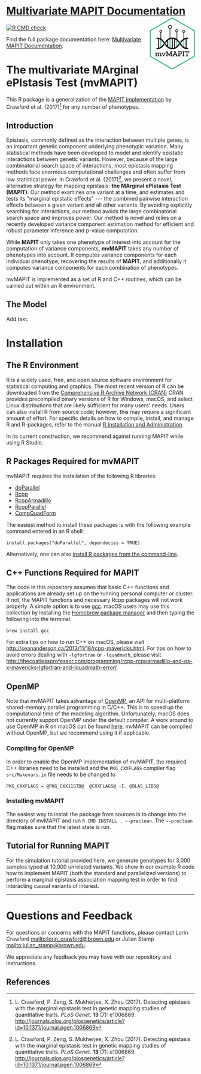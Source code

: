
# [Multivariate MAPIT Documentation](https://lcrawlab.github.io/mvMAPIT) <img src="man/figures/logo.png" align="right" alt="" width="120"/>

[![R CMD check](https://github.com/lcrawlab/mvMAPIT/actions/workflows/check-standard.yaml/badge.svg)](https://github.com/lcrawlab/mvMAPIT/actions/workflows/check-standard.yaml)

Find the full package documentation here: [Multivariate MAPIT Documentation](https://lcrawlab.github.io/mvMAPIT).


The multivariate MArginal ePIstasis Test (mvMAPIT)
==================================================

This R package is a generalization of the [MAPIT
implementation](https://github.com/lorinanthony/MAPIT) by Crawford et
al. (2017)[^1] for any number of phenotypes.

Introduction
------------

Epistasis, commonly defined as the interaction between multiple genes,
is an important genetic component underlying phenotypic variation. Many
statistical methods have been developed to model and identify epistatic
interactions between genetic variants. However, because of the large
combinatorial search space of interactions, most epistasis mapping
methods face enormous computational challenges and often suffer from low
statistical power. In Crawford et al. (2017)[^1], we present a novel,
alternative strategy for mapping epistasis: **the MArginal ePIstasis
Test (MAPIT)**. Our method examines one variant at a time, and estimates
and tests its \"marginal epistatic effects\" \-\-- the combined pairwise
interaction effects between a given variant and all other variants. By
avoiding explicitly searching for interactions, our method avoids the
large combinatorial search space and improves power. Our method is novel
and relies on a recently developed variance component estimation method
for efficient and robust parameter inference and p-value computation.

While **MAPIT** only takes one phenotype of interest into account for
the computation of variance components, **mvMAPIT** takes any number of
phenotypes into account. It computes variance components for each
individual phenotype, recovering the results of **MAPIT**, and
additionally it computes variance components for each combination of
phenotypes.

mvMAPIT is implemented as a set of R and C++ routines, which can be
carried out within an R environment.

The Model
---------

Add text.

Installation
============

The R Environment
-----------------

R is a widely used, free, and open source software environment for
statistical computing and graphics. The most recent version of R can be
downloaded from the [Comprehensive R Archive Network
(CRAN)](http://cran.r-project.org/) CRAN provides precompiled binary
versions of R for Windows, macOS, and select Linux distributions that
are likely sufficient for many users\' needs. Users can also install R
from source code; however, this may require a significant amount of
effort. For specific details on how to compile, install, and manage R
and R-packages, refer to the manual [R Installation and
Administration](http://cran.r-project.org/doc/manuals/r-release/R-admin.html).

In its current construction, we recommend against running MAPIT while
using R Studio.

R Packages Required for mvMAPIT
-------------------------------

mvMAPIT requires the installation of the following R libraries:

-   [doParallel](https://cran.r-project.org/web/packages/doParallel/index.html)
-   [Rcpp](https://cran.r-project.org/web/packages/Rcpp/index.html)
-   [RcppArmadillo](https://cran.r-project.org/web/packages/RcppArmadillo/index.html)
-   [RcppParallel](https://cran.r-project.org/web/packages/RcppParallel/index.html)
-   [CompQuadForm](https://cran.r-project.org/web/packages/CompQuadForm/index.html)

The easiest method to install these packages is with the following
example command entered in an R shell:

``` {.R}
install.packages("doParallel", dependecies = TRUE)
```

Alternatively, one can also [install R packages from the
command-line](http://cran.r-project.org/doc/manuals/r-release/R-admin.html#Installing-packages).

C++ Functions Required for MAPIT
--------------------------------

The code in this repository assumes that basic C++ functions and
applications are already set up on the running personal computer or
cluster. If not, the MAPIT functions and necessary Rcpp packages will
not work properly. A simple option is to use
[gcc](https://gcc.gnu.org/). macOS users may use this collection by
installing the [Homebrew package manager](http://brew.sh/index.html) and
then typing the following into the terminal:

``` {.bash}
brew install gcc
```

For extra tips on how to run C++ on macOS, please visit
<http://seananderson.ca/2013/11/18/rcpp-mavericks.html>. For tips on how
to avoid errors dealing with `-lgfortran` or `-lquadmath`, please visit
<http://thecoatlessprofessor.com/programming/rcpp-rcpparmadillo-and-os-x-mavericks-lgfortran-and-lquadmath-error/>.

OpenMP
------

Note that mvMAPIT takes advantage of [OpenMP](http://openmp.org/wp/), an
API for multi-platform shared-memory parallel programming in C/C++. This
is to speed up the computational time of the modeling algorithm.
Unfortunately, macOS does not currently support OpenMP under the default
compiler. A work around to use OpenMP in R on macOS can be found
[here](http://thecoatlessprofessor.com/programming/openmp-in-r-on-os-x/).
mvMAPIT can be compiled without OpenMP, but we recommend using it if
applicable.

### Compiling for OpenMP

In order to enable the OpenMP implementation of mvMAPIT, the required
C++ libraries need to be installed and the `PKG_CXXFLAGS` compiler flag
`src/Makevars.in` file needs to be changed to

``` {.}
PKG_CXXFLAGS = @PKG_CXX11STD@  @CXXFLAGS@ -I. @BLAS_LIBS@
```

### Installing mvMAPIT

The easiest way to install the package from sources is to change into
the directory of mvMAPIT and run `R CMD INSTALL . --preclean`. The
`--preclean` flag makes sure that the latest state is run.

Tutorial for Running MAPIT
--------------------------

For the simulation tutorial provided here, we generate genotypes for
3,000 samples typed at 10,000 unrelated variants. We show in our example
R code how to implement MAPIT (both the standard and parallelized
versions) to perform a marginal epistasis association mapping test in
order to find interacting causal variants of interest.

------------------------------------------------------------------------

Questions and Feedback
======================
For questions or concerns with the MAPIT functions, please contact
Lorin Crawford <mailto:lorin_crawford@brown.edu> or
Julian Stamp <mailto:julian_stamp@brown.edu>.

We appreciate any feedback you may have with our repository and instructions.



References
----------

[^1]: L. Crawford, P. Zeng, S. Mukherjee, X. Zhou (2017). Detecting
    epistasis with the marginal epistasis test in genetic mapping
    studies of quantitative traits. *PLoS Genet*. **13** (7): e1006869.
    <http://journals.plos.org/plosgenetics/article?id=10.1371/journal.pgen.1006869>
[^2]: J. Stamp, A. DenAdel, D. Weinreich, L. Crawford (2022). Multivariate MAPIT.
